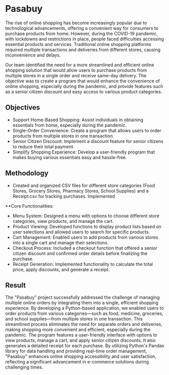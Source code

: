 # Pasabuy
The rise of online shopping has become increasingly popular due to technological advancements, offering a convenient way for consumers to purchase products from home. However, during the COVID-19 pandemic, with lockdowns and restrictions in place, people faced difficulties accessing essential products and services. Traditional online shopping platforms required multiple transactions and deliveries from different stores, causing inconvenience and delays.

Our team identified the need for a more streamlined and efficient online shopping solution that would allow users to purchase products from multiple stores in a single order and receive same-day delivery. The objective was to create a program that would enhance the convenience of online shopping, especially during the pandemic, and provide features such as a senior citizen discount and easy access to various product categories.

Objectives
- 
- Support Home-Based Shopping: Assist individuals in obtaining essentials from home, especially during the pandemic.
- Single-Order Convenience: Create a program that allows users to order products from multiple stores in one transaction.
- Senior Citizen Discount: Implement a discount feature for senior citizens to reduce their total payment.
- Simplify Shopping Experience: Develop a user-friendly program that makes buying various essentials easy and hassle-free.

Methodology
-
- Created and organized CSV files for different store categories (Food Stores, Grocery Stores, Pharmacy Stores, School Supplies) and a Receipt.csv for tracking purchases.
Implemented

**Core Functionalities:

- Menu System: Designed a menu with options to choose different store categories, view products, and manage the cart.
- Product Viewing: Developed functions to display product lists based on user selections and allowed users to search for specific products.
- Cart Management: Enabled users to add products from various stores into a single cart and manage their selections.
- Checkout Process: Included a checkout function that offered a senior citizen discount and confirmed order details before finalizing the purchase.
- Receipt Generation: Implemented functionality to calculate the total price, apply discounts, and generate a receipt.

Result
-
The "Pasabuy" project successfully addressed the challenge of managing multiple online orders by integrating them into a single, efficient shopping experience. By developing a Python-based application, we enabled users to order products from various categories—such as food, medicine, groceries, and school supplies—from multiple stores in one transaction. This streamlined process eliminates the need for separate orders and deliveries, making shopping more convenient and efficient, especially during the pandemic. The program features a user-friendly interface with options to view products, manage a cart, and apply senior citizen discounts. It also generates a detailed receipt for each purchase. By utilizing Python's Pandas library for data handling and providing real-time order management, "Pasabuy" enhances online shopping accessibility and user satisfaction, reflecting a significant advancement in e-commerce solutions during challenging times.
